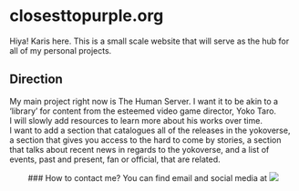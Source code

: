 # **closesttopurple.org**
Hiya! Karis here. This is a small scale website that will serve as the hub for all of my personal projects.
## Direction
My main project right now is The Human Server. I want it to be akin to a ‘library’ for content from the esteemed video game director, Yoko Taro.\
I will slowly add resources to learn more about his works over time.\
I want to add a section that catalogues all of the releases in the yokoverse, a section that gives you access to the hard to come by stories, a section that talks about recent news in regards to the yokoverse, and a list of events, past and present, fan or official, that are related.
<div align="center">
### How to contact me?
You can find email and social media at <a href="https://closesttopurple.org" closesttopurple.org</a>
  <img src="https://i.imgur.com/Y3aWg5k.jpeg">
</div>
